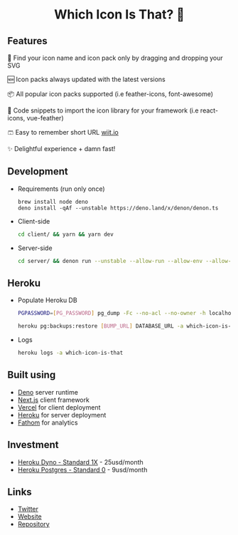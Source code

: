 <div align="center">
  <h1>Which Icon Is That? 🤔</h1>
</div>

## Features

🔎 Find your icon name and icon pack only by dragging and dropping your SVG

🆕 Icon packs always updated with the latest versions

📦 All popular icon packs supported (i.e feather-icons, font-awesome)

📎 Code snippets to import the icon library for your framework (i.e react-icons, vue-feather)

🩳 Easy to remember short URL [wiit.io](https://wiit.io)

✨ Delightful experience + damn fast!

## Development

- Requirements (run only once)

  ```
  brew install node deno
  deno install -qAf --unstable https://deno.land/x/denon/denon.ts
  ```

* Client-side

  ```bash
  cd client/ && yarn && yarn dev
  ```

- Server-side

  ```bash
  cd server/ && denon run --unstable --allow-run --allow-env --allow-read --allow-write --allow-net app.ts
  ```

## Heroku

- Populate Heroku DB

  ```bash
  PGPASSWORD=[PG_PASSWORD] pg_dump -Fc --no-acl --no-owner -h localhost -U [PG_USER] whichiconisthat > mydb.dump
  ```

  ```bash
  heroku pg:backups:restore [BUMP_URL] DATABASE_URL -a which-icon-is-that --confirm which-icon-is-that
  ```

- Logs

  ```bash
  heroku logs -a which-icon-is-that
  ```

## Built using

- [Deno](https://deno.land) server runtime
- [Next.js](https://nextjs.org) client framework
- [Vercel](https://vercel.com) for client deployment
- [Heroku](https://www.heroku.com) for server deployment
- [Fathom](https://usefathom.com) for analytics

## Investment

- [Heroku Dyno - Standard 1X](https://www.heroku.com/pricing#containers) - 25usd/month
- [Heroku Postgres - Standard 0](https://elements.heroku.com/addons/heroku-postgresql) - 9usd/month

## Links

- [Twitter](https://twitter.com/whichiconisthat)
- [Website](https://www.whichiconisthat.com)
- [Repository](https://github.com/lndgalante/which-icon-is-that)
